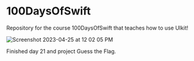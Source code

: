 # 100DaysOfSwift
Repository for the course 100DaysOfSwift that teaches how to use UIkit!

![Screenshot 2023-04-25 at 12 02 05 PM](https://user-images.githubusercontent.com/122572631/234319367-76745aa1-f682-463f-bc5d-7f6ddd3a872f.png)


Finished day 21 and project Guess the Flag. 
